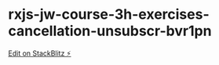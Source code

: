 # rxjs-jw-course-3h-exercises-cancellation-unsubscr-bvr1pn

[Edit on StackBlitz ⚡️](https://stackblitz.com/edit/rxjs-jw-course-3h-exercises-cancellation-unsubscr-bvr1pn)